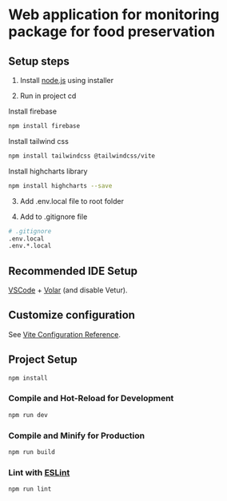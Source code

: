 # Web application for monitoring package for food preservation

## Setup steps

1. Install [node.js](https://nodejs.org/en/download) using installer

2. Run in project cd

Install firebase

```sh
npm install firebase
```

Install tailwind css
```sh
npm install tailwindcss @tailwindcss/vite
```

Install highcharts library
```sh
npm install highcharts --save
```

3. Add .env.local file to root folder

4. Add to .gitignore file 
```sh
# .gitignore
.env.local
.env.*.local
```

## Recommended IDE Setup

[VSCode](https://code.visualstudio.com/) + [Volar](https://marketplace.visualstudio.com/items?itemName=Vue.volar) (and disable Vetur).

## Customize configuration

See [Vite Configuration Reference](https://vite.dev/config/).

## Project Setup

```sh
npm install
```

### Compile and Hot-Reload for Development

```sh
npm run dev
```

### Compile and Minify for Production

```sh
npm run build
```

### Lint with [ESLint](https://eslint.org/)

```sh
npm run lint
```
